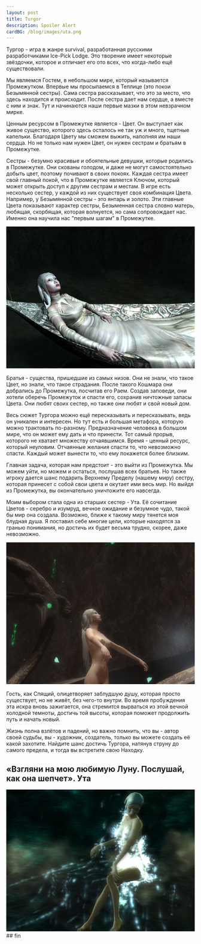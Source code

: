 ```yaml
---
layout: post
title: Turgor
description: Spoiler Alert
cardBG: /blog/images/uta.png
---
```


Тургор - игра в жанре survival, разработанная русскими разработчиками Ice-Pick Lodge. Это творение имеет некоторые звёздочки, которое и отличает его ото всех, что когда-либо ещё существовали. 

Мы являемся Гостем, в небольшом мире, который называется Промежутком. Впервые мы просыпаемся в Теплице (это покои Безымянной сестры). Сама сестра рассказывает, что это за место, что здесь находится и происходит. После сестра дает нам сердце, а вместе с ним и знак. Тут и начинаются наши первые мазки в этом невзрачном мирке. 

Ценным ресурсом в Промежутке является - Цвет. Он выступает как живое существо, которого здесь осталось не так уж и много, тщетные капельки. Благодаря Цвету мы сможем выжить, наполняя им наши сердца. Но не только нам нужен Цвет, он нужен сестрам и братьям в Промежутке. 

Сестры - безумно красивые и обоятельные девушки, которые родились в Промежутке. Они скованы голодом, и даже не могут самостоятельно добыть цвет, поэтому почивают в своих покоях. Каждая сестра имеет свой главный покой, что в Промежутке является Ключом, который может открыть доступ к другим сестрам и местам. В игре есть несколько сестер, у каждой из них существует своя комбинация Цвета. Например, у Безымянной сестры - это янтарь и золото. Эти главные Цвета показывают характер сестры, Безыменная сестра словно матерь, любящая, скорбящая, которая волнуется, но сама сопровождает нас. Именно она научила нас "первым шагам" в Промежутке. 
<div><img src="/blog/images/grot.png"></div>

Братья - существа, пришедшие из самых низов. Они не знали, что такое Цвет, но знали, что такое страдания. После такого Кошмара они добрались до Промежутка, посчитав его Раем. Создав заповеди, они хотели оберечь Промежуток и спасти его, сохранив ничтожные запасы Цвета. Они любят своих сестер, но также они любят и свой новый дом.

Весь сюжет Тургора можно ещё пересказывать и пересказывать, ведь он уникален и интересен. Но тут есть и большая метафора, которую можно трактовать по-разному. Предназначение человека в большом мире, что он может ему дать и что принести. Тот самый прорыв, которого не хватает множеству отчаявшимся. Время - ценный ресурс, который неуловим. Отчаянные желания спасти то, что невозможно спасти. Каждый может вынести то, что ему покажется более близким. 

Главная задача, которая нам предстоит - это выйти из Промежутка. Мы можем уйти, но можем и остаться, послушав всех братьев. Но также игроку дается шанс подарить Верхнему Пределу (нашему миру) сестру, которая принесет с собой свои цвета и окутает ими весь мир. Но выйдя из Промежутка, вы окончательно уничтожите его навсегда. 

Моим выбором стала одна из старших сестер - Ута. Её сочитание Цветов - серебро и изумруд, вечное ожидание и безумное чудо, такой бы мир она создала. Возможно, ближе к такому миру тянется моя блудная душа. Я поставил себе многие цели, которые находятся за гранью понимания, но достичь их будет весьма трудно, скорее, даже невозможно.
<div><img src="/blog/images/void.png"></div>

Гость, как Спящий, олицетворяет заблудшую душу, которая просто существует, но не живёт, без чего-то внутри. Во время пробуждения эта искра вновь зажигается, она стремится вырваться из этой вечной холодной темноты, достичь той высоты, которая поможет продолжить путь и начать новый. 

Жизнь полна взлётов и падений, но важно помнить, что вы - автор своей судьбы, вы - художник, создатель, только вы можете создать её какой захотите. Найдите шанс достичь Тургора, натянув струну до самого предела, и тогда вы встретите свою Находку.

## «Взгляни на мою любимую Луну. Послушай, как она шепчет». Ута
<div><img src="/blog/images/beaty.png"></div>
## fin

